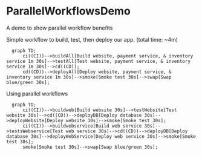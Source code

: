 # ParallelWorkflowsDemo
A demo to show parallel workflow benefits

Simple workflow to build, test, then deploy our app. (total time: ~4m)
```mermaid
  graph TD;
      ci((CI))-->buildAll[Build website, payment service, & inventory service 1m 30s]-->testAll[Test website, payment service, & inventory service 1m 30s]-->cd((CD));
      cd((CD))-->deployAll[Deploy website, payment service, & inventory service 1m 30s]-->smoke[Smoke test 30s]-->swap[Swap blue/green 30s];
```

Using parallel workflows
```mermaid
  graph TD;
      ci((CI))-->buildweb[Build website 30s]-->testWebsite[Test website 30s]-->cd((CD))-->deployDB[Deploy database 30s]-->deployWebsite[Deploy website 30s]-->smoke[Smoke test 30s];
      ci((CI))-->buildwebservice[Build web service 30s]-->testsWebservice[Test web service 30s]-->cd((CD))-->deployDB[Deploy database 30s]-->deployWebService[Deploy web service 30s]-->smoke[Smoke test 30s];
      smoke[Smoke test 30s]-->swap[Swap blue/green 30s];
```
